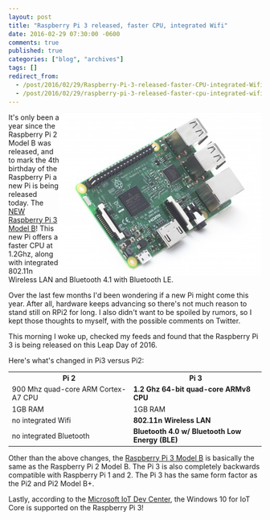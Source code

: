 ```yaml
---
layout: post
title: "Raspberry Pi 3 released, faster CPU, integrated Wifi"
date: 2016-02-29 07:30:00 -0600
comments: true
published: true
categories: ["blog", "archives"]
tags: []
redirect_from: 
  - /post/2016/02/29/Raspberry-Pi-3-released-faster-CPU-integrated-Wifi1
  - /post/2016/02/29/raspberry-pi-3-released-faster-cpu-integrated-wifi1
---
```

<!-- more -->
<p><img style="float: right;" src="/images/posts/2016/02/RaspberryPi3MobelB.png" alt="" />It's only been a year since the Raspberry Pi 2 Model B was released, and to mark the 4th birthday of the Raspberry Pi a new Pi is being released today. The <a href="http://amzn.to/2cxvgT0" target="_blank">NEW Raspberry Pi 3 Model B</a>! This new Pi offers a faster CPU at 1.2Ghz, along with integrated 802.11n Wireless LAN and Bluetooth 4.1 with Bluetooth LE.</p>
<p>Over the last few months I'd been wondering if a new Pi might come this year. After all, hardware keeps advancing so there's not much reason to stand still on RPi2 for long. I also didn't want to be spoiled by rumors, so I kept those thoughts to myself, with the possible comments on Twitter.</p>
<p>This morning I woke up, checked my feeds and found that the Raspberry Pi 3 is being released on this Leap Day of 2016.</p>
<p>Here's what's changed in Pi3 versus Pi2:</p>
<table>
<tbody>
<tr><th>Pi 2</th><th>Pi 3</th></tr>
<tr>
<td>900 Mhz quad-core ARM Cortex-A7 CPU</td>
<td><strong>1.2 Ghz 64-bit quad-core ARMv8 CPU</strong></td>
</tr>
<tr>
<td>1GB RAM</td>
<td>1GB RAM</td>
</tr>
<tr>
<td>no integrated Wifi</td>
<td><strong>802.11n Wireless LAN</strong></td>
</tr>
<tr>
<td>no integrated Bluetooth</td>
<td><strong>Bluetooth 4.0 w/ Bluetooth Low Energy (BLE)</strong></td>
</tr>
</tbody>
</table>
<p>Other than the above changes, the <a href="http://amzn.to/2cxvgT0" target="_blank">Raspberry Pi 3 Model B</a> is basically the same as the Raspberry Pi 2 Model B. The Pi 3 is also completely backwards compatible with Raspberry Pi 1 and 2. The Pi 3 has the same form factor as the Pi2 and Pi2 Model B+.</p>
<p>Lastly, according to the <a href="https://dev.windows.com/en-us/iot" target="_blank">Microsoft IoT Dev Center</a>, the Windows 10 for IoT Core is supported on the Raspberry Pi 3!</p>
